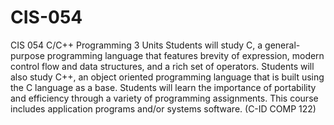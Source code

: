 # CIS-054

CIS 054     C/C++ Programming     3 Units
Students will study C, a general-purpose programming language that features brevity of expression, modern control flow and data structures, and a rich set of operators. Students will also study C++, an object oriented programming language that is built using the C language as a base. Students will learn the importance of portability and efficiency through a variety of programming assignments. This course includes application programs and/or systems software. (C-ID COMP 122)
